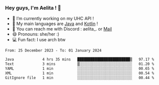 ### Hey guys, I'm Aelita ! 👋

- 🔭 I’m currently working on my UHC API !
- 🌱 My main languages are [Java](https://www.oracle.com/java/) and [Kotlin](https://kotlinlang.org/) !
- 💬 You can reach me with Discord : aelita_. or [Mail](mailto:pro.shinobuu@gmail.com)
- 😄 Pronouns: she/her :) 
- 💻 Fun fact: I use arch btw

<!--START_SECTION:waka-->

```txt
From: 25 December 2023 - To: 01 January 2024

Java             4 hrs 35 mins   ████████████████████████▒   97.17 %
Text             3 mins          ▒░░░░░░░░░░░░░░░░░░░░░░░░   01.20 %
YAML             1 min           ░░░░░░░░░░░░░░░░░░░░░░░░░   00.65 %
XML              1 min           ░░░░░░░░░░░░░░░░░░░░░░░░░   00.54 %
GitIgnore file   1 min           ░░░░░░░░░░░░░░░░░░░░░░░░░   00.44 %
```

<!--END_SECTION:waka-->
